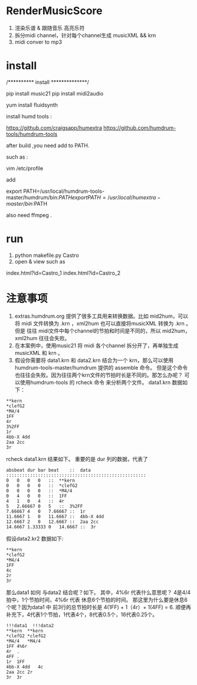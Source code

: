 # RenderMusicScore

1. 渲染乐谱 & 跟随音乐 高亮乐符
2. 拆分midi channel，针对每个channel生成 musicXML &&  krn 
3. midi conver to mp3



# install 

/********** install **************/

pip install music21
pip install midi2audio


yum install fluidsynth


install humd tools :

https://github.com/craigsapp/humextra
https://github.com/humdrum-tools/humdrum-tools


after build ,you need add to PATH.


such as :

vim /etc/profile

add 

export PATH=/usr/local/humdrum-tools-master/humdrum/bin:$PATH
export PATH=/usr/local/humextra-master/bin:$PATH


also need ffmpeg .

# run 
1.   python makefile.py Castro
2.   open & view  such as  
   
   index.html?id=Castro_1 
   index.html?id=Castro_2 



# 注意事项
1.   extras.humdrum.org 提供了很多工具用来转换数据。比如 mid2hum，可以将 midi 文件转换为 .krn ，xml2hum 也可以直接将musicXML 转换为 .krn   。但是 往往 midi文件中每个channel的节拍和时间是不同的，所以 mid2hum，xml2hum 往往会失败。
2.   在本案例中，使用music21 将 midi 各个channel 拆分开了，再单独生成 musicXML 和 krn 。
3.   假设你需要将 data1.krn  和 data2.krn  结合为一个 krn，那么可以使用humdrum-tools-master/humdrum 提供的 assemble 命令。 但是这个命令也往往会失败。因为往往两个krn文件的节拍时长是不同的。那怎么办呢？ 可以使用humdrum-tools 的 rcheck 命令 来分析两个文件。 data1.krn 数据如下：


	**kern
    *clefG2
    *M4/4
    1FF
    4r
    3%2FF
    1r
    4bb-X 4dd
    2aa 2cc
    3r
    
rcheck  data1.krn  结果如下。 重要的是 dur 列的数据，代表了


	absbeat	dur	bar	beat	::	data
	:::::::::::::::::::::::::::::::::::::::::::::::::::::
	0	0	0	0	::	**kern
	0	0	0	0	::	*clefG2
	0	0	0	0	::	*M4/4
	0	4	0	0	::	1FF
	4	1	0	4	::	4r
	5	2.66667	0	5	::	3%2FF
	7.66667	4	0	7.66667	::	1r
	11.6667	1	0	11.6667	::	4bb-X 4dd
	12.6667	2	0	12.6667	::	2aa 2cc
	14.6667	1.33333	0	14.6667	::	3r





假设data2.kr2 数据如下:

	**kern
	*clefG2
	*M4/4
	1FF
	4c
	2r
	3r
   

那么data1 如何 与data2 结合呢？如下。 其中，4%6r 代表什么意思呢？ 4是4/4拍中，1个节拍时间，4%6r 代表 休息6个节拍的时间。 那这里为什么要是休息6个呢？因为data1 中 前3行的总节拍时长是 4(1FF) + 1（4r）+ 1(4FF) = 6.   顺便再补充下，4代表1个节拍，1代表4个，8代表0.5个，16代表0.25个。

   
   
	!!!data1  !!!data2
	**kern	**kern
	*clefG2	*clefG2
	*M4/4	*M4/4
	1FF	4%6r
	4r	.
	4FF	.
	1r	1FF
	4bb-X 4dd	4c
	2aa 2cc	2r
	3r	3r





